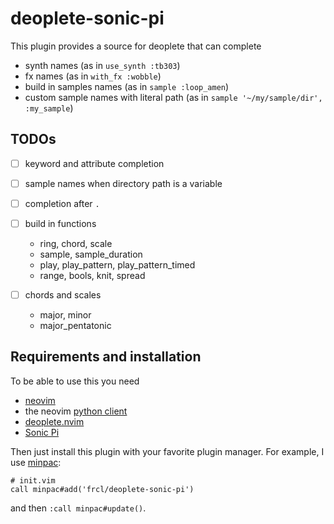 # deoplete-sonic-pi

This plugin provides a source for deoplete that can complete

* synth names (as in `use_synth :tb303`)
* fx names (as in `with_fx :wobble`)
* build in samples names (as in `sample :loop_amen`)
* custom sample names with literal path (as in `sample '~/my/sample/dir', :my_sample`)

## TODOs

* [ ] keyword and attribute completion
* [ ] sample names when directory path is a variable
* [ ] completion after `.`

* [ ] build in functions
    * ring, chord, scale
    * sample, sample_duration
    * play, play_pattern, play_pattern_timed
    * range, bools, knit, spread
* [ ] chords and scales
    * major, minor
    * major_pentatonic

## Requirements and installation

To be able to use this you need

* [neovim](https://github.com/neovim/neovim)
* the neovim [python client](https://github.com/neovim/python-client)
* [deoplete.nvim](https://github.com/Shougo/deoplete.nvim)
* [Sonic Pi](https://sonic-pi.net)

Then just install this plugin with your favorite plugin manager.
For example, I use [minpac](https://github.com/k-takata/minpac):

    # init.vim
    call minpac#add('frcl/deoplete-sonic-pi')

and then `:call minpac#update()`.
